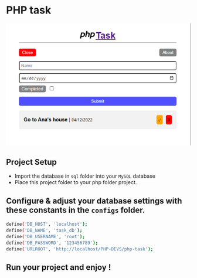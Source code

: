 # PHP task

![alt text](https://github.com/btkdevkh/php-task-mvc/blob/main/public/cover.png?raw=true)

## Project Setup

  - Import the database in `sql` folder into your `MySQL` database
  - Place this project folder to your php folder project.

## Configure & adjust your database settings with these constants in the `configs` folder.

```sh
define('DB_HOST', 'localhost');
define('DB_NAME', 'task_db');
define('DB_USERNAME', 'root');
define('DB_PASSWORD', '123456789');
define('URLROOT', 'http://localhost/PHP-DEVS/php-task');
```
## Run your project and enjoy !
